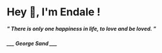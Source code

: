 <h1 title="head"> Hey 👋, I'm Endale !</h1>

**<h5><i>" There is only one happiness in life, to love and be loved. "</i></h5>**

*<b>___ George Sand ___</b>*
